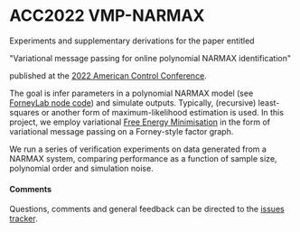 # ACC2022 VMP-NARMAX

Experiments and supplementary derivations for the paper entitled

"Variational message passing for online polynomial NARMAX identification"

published at the [2022 American Control Conference](https://acc2022.a2c2.org/).

The goal is infer parameters in a polynomial NARMAX model (see [ForneyLab node code](https://github.com/biaslab/NARMAX)) and simulate outputs. Typically, (recursive) least-squares or another form of maximum-likelihood estimation is used. In this project, we employ variational [Free Energy Minimisation](https://en.wikipedia.org/wiki/Free_energy_principle) in the form of variational message passing on a Forney-style factor graph.

We run a series of verification experiments on data generated from a NARMAX system, comparing performance as a function of sample size, polynomial order and simulation noise.

#### Comments
Questions, comments and general feedback can be directed to the [issues tracker](https://github.com/biaslab/ACC2022-vmpNARMAX/issues).
